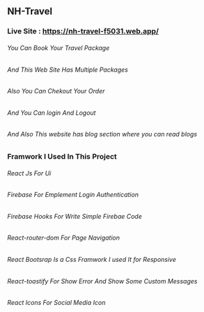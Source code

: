 ## NH-Travel
### Live Site : https://nh-travel-f5031.web.app/
###### You Can Book Your Travel Package 
###### And This Web Site Has Multiple Packages
###### Also You Can Chekout Your Order 
###### And You Can login And Logout 
###### And Also This website has blog section where you can read blogs

### Framwork I Used In This Project 
###### React Js For Ui
###### Firebase  For Emplement Login Authentication
###### Firebase Hooks  For Write Simple Firebae Code
###### React-router-dom For Page Navigation
###### React Bootsrap  Is a Css Framwork I used It for Responsive 
###### React-toastify For Show Error And Show Some Custom Messages
###### React Icons For Social Media Icon